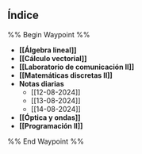 ## Índice

%% Begin Waypoint %%
- **[[Álgebra lineal]]**
- **[[Cálculo vectorial]]**
- **[[Laboratorio de comunicación II]]**
- **[[Matemáticas discretas II]]**
- **Notas diarias**
	- [[12-08-2024]]
	- [[13-08-2024]]
	- [[14-08-2024]]
- **[[Óptica y ondas]]**
- **[[Programación II]]**

%% End Waypoint %%
